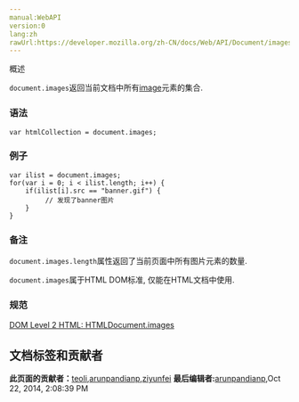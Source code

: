 ```yaml
---
manual:WebAPI
version:0
lang:zh
rawUrl:https://developer.mozilla.org/zh-CN/docs/Web/API/Document/images
---
```








概述



`document.images`返回当前文档中所有[image](%24602 "zh-cn/DOM/Image")元素的集合.


### 语法<a name="Syntax"></a>

```
var htmlCollection = document.images;
```

### 例子<a name="Example"></a>

```
var ilist = document.images;
for(var i = 0; i < ilist.length; i++) {
    if(ilist[i].src == "banner.gif") {
         // 发现了banner图片
    }
}
```

### 备注<a name="Notes"></a>


`document.images.length`属性返回了当前页面中所有图片元素的数量.



`document.images`属于HTML DOM标准, 仅能在HTML文档中使用.


### 规范<a name="Specification"></a>


[DOM Level 2 HTML: HTMLDocument.images](%24603 "")








## 文档标签和贡献者
**此页面的贡献者：**[teoli](%160 ""),[arunpandianp](%23459 ""),[ziyunfei](%61 "")
**最后编辑者:**[arunpandianp](%23459 ""),<time>Oct 22, 2014, 2:08:39 PM</time>



